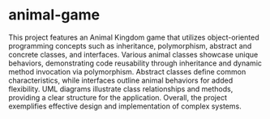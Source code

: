 # animal-game
 This project features an Animal Kingdom game that utilizes object-oriented programming concepts such as inheritance, polymorphism, abstract and concrete classes, and interfaces. Various animal classes showcase unique behaviors, demonstrating code reusability through inheritance and dynamic method invocation via polymorphism. Abstract classes define common characteristics, while interfaces outline animal behaviors for added flexibility. UML diagrams illustrate class relationships and methods, providing a clear structure for the application. Overall, the project exemplifies effective design and implementation of complex systems.
